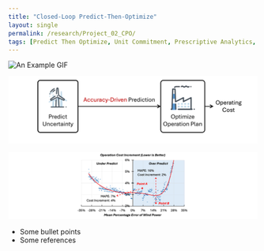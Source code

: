 ```yaml
---
title: "Closed-Loop Predict-Then-Optimize"
layout: single
permalink: /research/Project_02_CPO/
tags: [Predict Then Optimize, Unit Commitment, Prescriptive Analytics, Value-Oriented Prediction, Bi-Level Mixed-Integer Programming]
---
```


![An Example GIF](/assets/images/Project_02_Fig01_Title.gif)

![An Example GIF](/assets/images/Project_02_Fig02_OPO.gif)

![An Example GIF](/assets/images/Project_02_Fig03_Trend.gif)


- Some bullet points
- Some references
